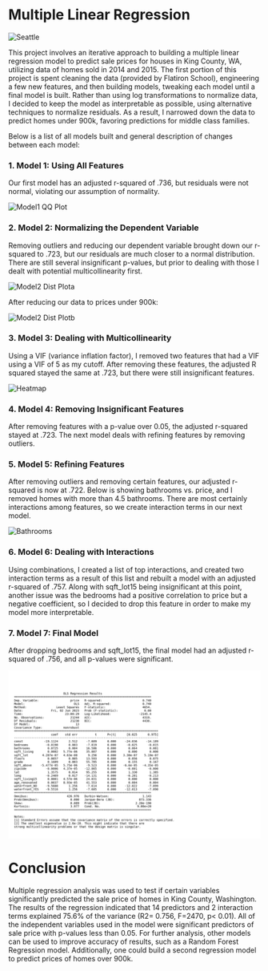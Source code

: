 # Multiple Linear Regression

![Seattle](Images/Seattle.png)

This project involves an iterative approach to building a multiple linear regression model to predict sale prices for houses in King County, WA, utilizing data of homes sold in 2014 and 2015. The first portion of this project is spent cleaning the data (provided by Flatiron School), engineering a few new features, and then building models, tweaking each model until a final model is built. Rather than using log transformations to normalize data, I decided to keep the model as interpretable as possible, using alternative techniques to normalize residuals. As a result, I narrowed down the data to predict homes under 900k, favoring predictions for middle class families.

Below is a list of all models built and general description of changes between each model:

### 1. Model 1: Using All Features
Our first model has an adjusted r-squared of .736, but residuals were not normal, violating our assumption of normality.

![Model1 QQ Plot](Images/Model1.png)

### 2. Model 2: Normalizing the Dependent Variable
Removing outliers and reducing our dependent variable brought down our r-squared to .723, but our residuals are much closer to a normal distribution. There are still several insignificant p-values, but prior to dealing with those I dealt with potential multicollinearity first.

![Model2 Dist Plota](Images/Model2a.png)

After reducing our data to prices under 900k:

![Model2 Dist Plotb](Images/Model2b.png)

### 3. Model 3: Dealing with Multicollinearity
Using a VIF (variance inflation factor), I removed two features that had a VIF using a VIF of 5 as my cutoff. After removing these features, the adjusted R squared stayed the same at .723, but there were still insignificant features.

![Heatmap](Images/Model3a.png)

### 4. Model 4: Removing Insignificant Features
After removing features with a p-value over 0.05, the adjusted r-squared stayed at .723. The next model deals with refining features by removing outliers.

### 5. Model 5: Refining Features
After removing outliers and removing certain features, our adjusted r-squared is now at .722. Below is showing bathrooms vs. price, and I removed homes with more than 4.5 bathrooms. There are most certainly interactions among features, so we create interaction terms in our next model.

![Bathrooms](Images/Model5.png)

### 6. Model 6: Dealing with Interactions
Using combinations, I created a list of top interactions, and created two interaction terms as a result of this list and rebuilt a model with an adjusted r-squared of .757. Along with sqft_lot15 being insignificant at this point, another issue was the bedrooms had a positive correlation to price but a negative coefficient, so I decided to drop this feature in order to make my model more interpretable.

### 7. Model 7: Final Model
After dropping bedrooms and sqft_lot15, the final model had an adjusted r-squared of .756, and all p-values were significant.

![Final Model](Images/FinalModel.png)

# Conclusion

Multiple regression analysis was used to test if certain variables significantly predicted the 
sale price of homes in King County, Washington. The results of the regression indicated that 
14 predictors and 2 interaction terms explained 75.6% of the variance (R2= 0.756, F=2470, p< 0.01). All of the independent variables used in the model were significant predictors of sale price with p-values less than 0.05. For further analysis, other models can be used to improve accuracy of results, such as a Random Forest Regression model. Additionally, one could build a second regression model to predict prices of homes over 900k.
